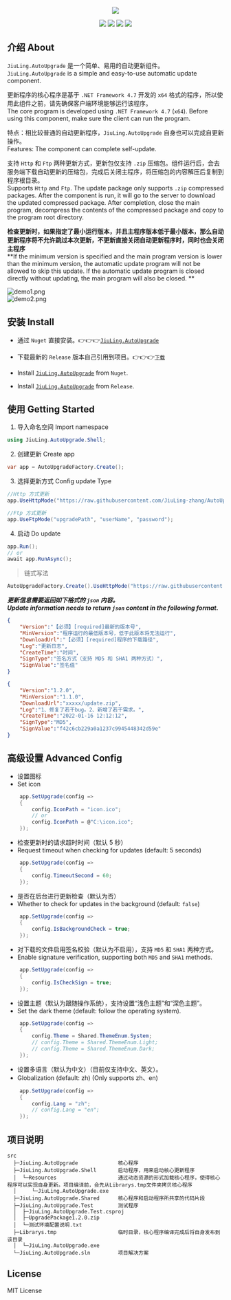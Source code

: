 <p align="center">
<a href="https://github.com/JiuLing-zhang/JiuLing.AutoUpgrade" target="_blank"><img src="https://github.com/JiuLing-zhang/JiuLing.AutoUpgrade/raw/main/docs/resources/images/logo.png" ></a>
</p>

<div align="center">

![](https://img.shields.io/github/license/JiuLing-zhang/JiuLing.AutoUpgrade)
![](https://img.shields.io/github/actions/workflow/status/JiuLing-zhang/JiuLing.AutoUpgrade/build.yml)
[![](https://img.shields.io/nuget/v/JiuLing.AutoUpgrade)](https://www.nuget.org/packages/JiuLing.AutoUpgrade)
[![](https://img.shields.io/github/v/release/JiuLing-zhang/JiuLing.AutoUpgrade)](https://github.com/JiuLing-zhang/JiuLing.AutoUpgrade/releases)

</div>


## 介绍 About  
`JiuLing.AutoUpgrade` 是一个简单、易用的自动更新组件。  
`JiuLing.AutoUpgrade` is a simple and easy-to-use automatic update component.  

更新程序的核心程序是基于 `.NET Framework 4.7` 开发的 `x64` 格式的程序，所以使用此组件之前，请先确保客户端环境能够运行该程序。  
The core program is developed using `.NET Framework 4.7` (`x64`). Before using this component, make sure the client can run the program.  

特点：相比较普通的自动更新程序，`JiuLing.AutoUpgrade` 自身也可以完成自更新操作。  
Features: The component can complete self-update.  

支持 `Http` 和 `Ftp` 两种更新方式，更新包仅支持 `.zip` 压缩包。组件运行后，会去服务端下载自动更新的压缩包，完成后关闭主程序，将压缩包的内容解压后复制到程序根目录。  
Supports `Http` and `Ftp`. The update package only supports `.zip` compressed packages. After the component is run, it will go to the server to download the updated compressed package. After completion, close the main program, decompress the contents of the compressed package and copy to the program root directory.  

**检查更新时，如果指定了最小运行版本，并且主程序版本低于最小版本，那么自动更新程序将不允许跳过本次更新，不更新直接关闭自动更新程序时，同时也会关闭主程序**  
**If the minimum version is specified and the main program version is lower than the minimum version, the automatic update program will not be allowed to skip this update. If the automatic update program is closed directly without updating, the main program will also be closed. **

![demo1.png](https://github.com/JiuLing-zhang/JiuLing.AutoUpgrade/raw/main/docs/resources/images/demo1.png)  
![demo2.png](https://github.com/JiuLing-zhang/JiuLing.AutoUpgrade/raw/main/docs/resources/images/demo2.png)  

## 安装 Install  
* 通过 `Nuget` 直接安装。👉👉👉[`JiuLing.AutoUpgrade`](https://www.nuget.org/packages/JiuLing.AutoUpgrade) 
* 下载最新的 `Release` 版本自己引用到项目。👉👉👉[`下载`](https://github.com/JiuLing-zhang/JiuLing.AutoUpgrade/releases)  

* Install [`JiuLing.AutoUpgrade`](https://www.nuget.org/packages/JiuLing.AutoUpgrade) from `Nuget`.  
* Install [`JiuLing.AutoUpgrade`](https://github.com/JiuLing-zhang/JiuLing.AutoUpgrade/releases) from `Release`.  


## 使用 Getting Started  
1. 导入命名空间 Import namespace  
```C#
using JiuLing.AutoUpgrade.Shell;
```
2. 创建更新 Create app  
```C#
var app = AutoUpgradeFactory.Create();
```
3. 选择更新方式 Config update Type  
```C#
//Http 方式更新
app.UseHttpMode("https://raw.githubusercontent.com/JiuLing-zhang/AutoUpgrade/main/test/AppInfo.json");

//Ftp 方式更新
app.UseFtpMode("upgradePath", "userName", "password");
```
4. 启动  Do update  
```C#
app.Run();
// or
await app.RunAsync();
```
> 链式写法
```C#
AutoUpgradeFactory.Create().UseHttpMode("https://raw.githubusercontent.com/JiuLing-zhang/AutoUpgrade/main/test/AppInfo.json").Run();
```

***更新信息需要返回如下格式的 `json` 内容。***  
***Update information needs to return `json` content in the following format.***  

```json
{
    "Version":"【必须】[required]最新的版本号",
    "MinVersion":"程序运行的最低版本号，低于此版本将无法运行",
    "DownloadUrl":"【必须】[required]程序的下载路径",
    "Log":"更新日志",
    "CreateTime":"时间",
    "SignType":"签名方式（支持 MD5 和 SHA1 两种方式）",
    "SignValue":"签名值"
}
```
```json
{
    "Version":"1.2.0",
    "MinVersion":"1.1.0",
    "DownloadUrl":"xxxxx/update.zip",
    "Log":"1、修复了若干bug。2、新增了若干需求。",
    "CreateTime":"2022-01-16 12:12:12",
    "SignType":"MD5",
    "SignValue":"f42c6cb229a0a1237c9945448342d59e"
}
```

## 高级设置 Advanced Config  
* 设置图标  
* Set icon  

```C#
    app.SetUpgrade(config =>
    {
        config.IconPath = "icon.ico";
        // or
        config.IconPath = @"C:\icon.ico";
    });
```

* 检查更新时的请求超时时间（默认 5 秒）    
* Request timeout when checking for updates (default: 5 seconds) 

```C#
    app.SetUpgrade(config =>
    {
        config.TimeoutSecond = 60;
    });
```

* 是否在后台进行更新检查（默认为否）    
* Whether to check for updates in the background (default: `false`)  

```C#
    app.SetUpgrade(config =>
    {
        config.IsBackgroundCheck = true;
    });
```

* 对下载的文件启用签名校验（默认为不启用），支持 `MD5` 和 `SHA1` 两种方式。  
* Enable signature verification, supporting both `MD5` and `SHA1` methods.  

```C#
    app.SetUpgrade(config =>
    {
        config.IsCheckSign = true;
    });
```

* 设置主题（默认为跟随操作系统），支持设置“浅色主题”和“深色主题”。  
* Set the dark theme (default: follow the operating system).  

```C#
    app.SetUpgrade(config =>
    {
        config.Theme = Shared.ThemeEnum.System;
        // config.Theme = Shared.ThemeEnum.Light;
        // config.Theme = Shared.ThemeEnum.Dark;
    });
```

* 设置多语言（默认为中文）（目前仅支持中文、英文）。  
* Globalization (default: zh) (Only supports zh、en)  

```C#
    app.SetUpgrade(config =>
    {
        config.Lang = "zh";
        // config.Lang = "en";
    });
```

## 项目说明  

```Text
src
  ├─JiuLing.AutoUpgrade             核心程序
  ├─JiuLing.AutoUpgrade.Shell       启动程序，用来启动核心更新程序  
  │  └─Resources                    通过动态资源的形式加载核心程序，使得核心程序可以实现自身更新。项目编译前，会先从Librarys.tmp文件夹拷贝核心程序
  │     └─JiuLing.AutoUpgrade.exe
  ├─JiuLing.AutoUpgrade.Shared      核心程序和启动程序所共享的代码片段
  ├─JiuLing.AutoUpgrade.Test        测试程序
  │  ├─JiuLing.AutoUpgrade.Test.csproj
  │  ├─UpgradePackage1.2.0.zip
  │  └─测试环境配置说明.txt
  ├─Librarys.tmp                    临时目录，核心程序编译完成后将自身发布到该目录
  │  └─JiuLing.AutoUpgrade.exe
  └─JiuLing.AutoUpgrade.sln         项目解决方案
```

## License
MIT License